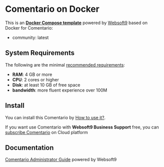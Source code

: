 # Comentario on Docker  

This is an **[Docker Compose template](https://github.com/Websoft9/docker-library)** powered by [Websoft9](https://www.websoft9.com) based on Docker for Comentario:


 - community:  latest


## System Requirements

The following are the minimal [recommended requirements](https://comentario.app):

* **RAM**: 4 GB or more
* **CPU**: 2 cores or higher
* **Disk**: at least 10 GB of free space
* **bandwidth**: more fluent experience over 100M  

## Install

You can install this Comentario by [How to use it?](https://github.com/Websoft9/docker-library#how-to-use-it).   

If you want use Comentario with **Websoft9 Business Support** free, you can [subscribe Comentario](https://www.websoft9.com/apps) on Cloud platform

## Documentation

[Comentario Administrator Guide](https://support.websoft9.com/docs/comentario) powered by Websoft9